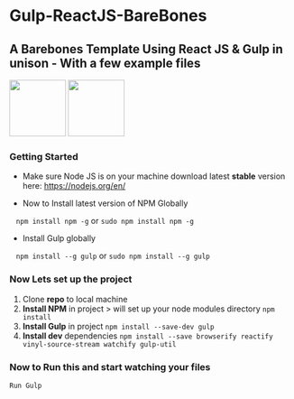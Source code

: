 # Gulp-ReactJS-BareBones
## A Barebones Template Using React JS &amp; Gulp in unison - With a few example files 

<img src ="http://sc5.io/blog/wp-content/uploads/2014/06/react.png" width="100px">
<img src="https://raw.githubusercontent.com/gulpjs/artwork/master/gulp-2x.png" width="100px">

### Getting Started 

* Make sure Node JS is on your machine download latest **stable** version here:
https://nodejs.org/en/

* Now to Install latest version of NPM Globally

&nbsp;&nbsp; ` npm install npm -g ` or ` sudo npm install npm -g `

* Install Gulp globally

&nbsp;&nbsp; ` npm install --g gulp ` or ` sudo npm install --g gulp `


### Now Lets set up the project 

1. Clone **repo** to local machine
2. **Install NPM** in project > will set up your node modules directory `npm install`
3. **Install Gulp** in project ` npm install --save-dev gulp ` 
4. **Install dev** dependencies ` npm install --save browserify reactify vinyl-source-stream watchify gulp-util `

### Now to **Run** this and start watching your files
` Run Gulp `


